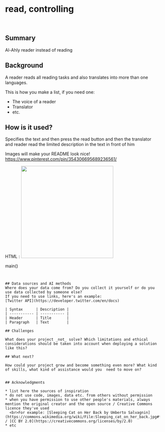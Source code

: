 <!-- This is the markdown template for the final project of the Building AI course, 
created by Reaktor Innovations and University of Helsinki. 
Copy the template, paste it to your GitHub README and edit! -->

# read, controlling

‏

## Summary

‏Al-Ahly reader instead of reading 


## Background

‏A reader reads all reading tasks and also translates into more than one languages.

This is how you make a list, if you need one:
* The voice of a reader
* Translator
* etc.


## How is it used?

‏Specifies the text and then press the read button and then the translator and reader read the limited description in the text in front of him

Images will make your README look nice!
https://www.pinterest.com/pin/354306695689236561/

HTML :
<img src="https://https://www.pinterest.com/pin/354306695689236561/" width="300">


main()
```


## Data sources and AI methods
Where does your data come from? Do you collect it yourself or do you use data collected by someone else?
If you need to use links, here's an example:
[Twitter API](https://developer.twitter.com/en/docs)

| Syntax      | Description |
| ----------- | ----------- |
| Header      | Title       |
| Paragraph   | Text        |

## Challenges

What does your project _not_ solve? Which limitations and ethical considerations should be taken into account when deploying a solution like this?

## What next?

How could your project grow and become something even more? What kind of skills, what kind of assistance would you  need to move on? 


## Acknowledgments

* list here the sources of inspiration 
* do not use code, images, data etc. from others without permission
* when you have permission to use other people's materials, always mention the original creator and the open source / Creative Commons licence they've used
  <br>For example: [Sleeping Cat on Her Back by Umberto Salvagnin](https://commons.wikimedia.org/wiki/File:Sleeping_cat_on_her_back.jpg#filelinks) / [CC BY 2.0](https://creativecommons.org/licenses/by/2.0)
* etc
